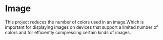 # Image
This project reduces the number of colors used in an image.Which is important for displaying images on devices that support a limited number of colors and for efficiently compressing certain kinds of images.
